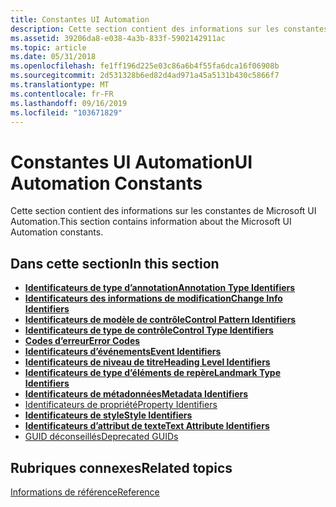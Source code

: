 ```yaml
---
title: Constantes UI Automation
description: Cette section contient des informations sur les constantes de Microsoft UI Automation.
ms.assetid: 39206da8-e038-4a3b-833f-5902142911ac
ms.topic: article
ms.date: 05/31/2018
ms.openlocfilehash: fe1ff196d225e03c86a6b4f55fa6dca16f06908b
ms.sourcegitcommit: 2d531328b6ed82d4ad971a45a5131b430c5866f7
ms.translationtype: MT
ms.contentlocale: fr-FR
ms.lasthandoff: 09/16/2019
ms.locfileid: "103671829"
---
```

# <a name="ui-automation-constants"></a><span data-ttu-id="86e1e-103">Constantes UI Automation</span><span class="sxs-lookup"><span data-stu-id="86e1e-103">UI Automation Constants</span></span>

<span data-ttu-id="86e1e-104">Cette section contient des informations sur les constantes de Microsoft UI Automation.</span><span class="sxs-lookup"><span data-stu-id="86e1e-104">This section contains information about the Microsoft UI Automation constants.</span></span>

## <a name="in-this-section"></a><span data-ttu-id="86e1e-105">Dans cette section</span><span class="sxs-lookup"><span data-stu-id="86e1e-105">In this section</span></span>

-   [<span data-ttu-id="86e1e-106">**Identificateurs de type d’annotation**</span><span class="sxs-lookup"><span data-stu-id="86e1e-106">**Annotation Type Identifiers**</span></span>](uiauto-annotation-type-identifiers.md)
-   [<span data-ttu-id="86e1e-107">**Identificateurs des informations de modification**</span><span class="sxs-lookup"><span data-stu-id="86e1e-107">**Change Info Identifiers**</span></span>](change-info-identifiers.md)
-   [<span data-ttu-id="86e1e-108">**Identificateurs de modèle de contrôle**</span><span class="sxs-lookup"><span data-stu-id="86e1e-108">**Control Pattern Identifiers**</span></span>](uiauto-controlpattern-ids.md)
-   [<span data-ttu-id="86e1e-109">**Identificateurs de type de contrôle**</span><span class="sxs-lookup"><span data-stu-id="86e1e-109">**Control Type Identifiers**</span></span>](uiauto-controltype-ids.md)
-   [<span data-ttu-id="86e1e-110">**Codes d’erreur**</span><span class="sxs-lookup"><span data-stu-id="86e1e-110">**Error Codes**</span></span>](uiauto-error-codes.md)
-   [<span data-ttu-id="86e1e-111">**Identificateurs d’événements**</span><span class="sxs-lookup"><span data-stu-id="86e1e-111">**Event Identifiers**</span></span>](uiauto-event-ids.md)
-   [<span data-ttu-id="86e1e-112">**Identificateurs de niveau de titre**</span><span class="sxs-lookup"><span data-stu-id="86e1e-112">**Heading Level Identifiers**</span></span>](uiauto-heading-level-identifiers.md)
-   [<span data-ttu-id="86e1e-113">**Identificateurs de type d’éléments de repère**</span><span class="sxs-lookup"><span data-stu-id="86e1e-113">**Landmark Type Identifiers**</span></span>](landmark-type-identifiers.md)
-   [<span data-ttu-id="86e1e-114">**Identificateurs de métadonnées**</span><span class="sxs-lookup"><span data-stu-id="86e1e-114">**Metadata Identifiers**</span></span>](uiauto-metadata-identifiers.md)
-   [<span data-ttu-id="86e1e-115">Identificateurs de propriété</span><span class="sxs-lookup"><span data-stu-id="86e1e-115">Property Identifiers</span></span>](uiauto-entry-propids.md)
-   [<span data-ttu-id="86e1e-116">**Identificateurs de style**</span><span class="sxs-lookup"><span data-stu-id="86e1e-116">**Style Identifiers**</span></span>](uiauto-style-identifiers.md)
-   [<span data-ttu-id="86e1e-117">**Identificateurs d’attribut de texte**</span><span class="sxs-lookup"><span data-stu-id="86e1e-117">**Text Attribute Identifiers**</span></span>](uiauto-textattribute-ids.md)
-   [<span data-ttu-id="86e1e-118">GUID déconseillés</span><span class="sxs-lookup"><span data-stu-id="86e1e-118">Deprecated GUIDs</span></span>](uiauto-guids.md)

## <a name="related-topics"></a><span data-ttu-id="86e1e-119">Rubriques connexes</span><span class="sxs-lookup"><span data-stu-id="86e1e-119">Related topics</span></span>

<dl> <dt>

[<span data-ttu-id="86e1e-120">Informations de référence</span><span class="sxs-lookup"><span data-stu-id="86e1e-120">Reference</span></span>](entry-uiautocore-ref.md)
</dt> </dl>

 

 





